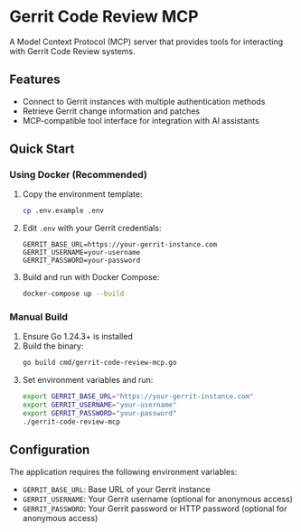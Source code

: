 # Gerrit Code Review MCP

A Model Context Protocol (MCP) server that provides tools for interacting with Gerrit Code Review systems.

## Features

- Connect to Gerrit instances with multiple authentication methods
- Retrieve Gerrit change information and patches
- MCP-compatible tool interface for integration with AI assistants

## Quick Start

### Using Docker (Recommended)

1. Copy the environment template:
   ```bash
   cp .env.example .env
   ```

2. Edit `.env` with your Gerrit credentials:
   ```env
   GERRIT_BASE_URL=https://your-gerrit-instance.com
   GERRIT_USERNAME=your-username
   GERRIT_PASSWORD=your-password
   ```

3. Build and run with Docker Compose:
   ```bash
   docker-compose up --build
   ```

### Manual Build

1. Ensure Go 1.24.3+ is installed
2. Build the binary:
   ```bash
   go build cmd/gerrit-code-review-mcp.go
   ```
3. Set environment variables and run:
   ```bash
   export GERRIT_BASE_URL="https://your-gerrit-instance.com"
   export GERRIT_USERNAME="your-username"
   export GERRIT_PASSWORD="your-password"
   ./gerrit-code-review-mcp
   ```

## Configuration

The application requires the following environment variables:

- `GERRIT_BASE_URL`: Base URL of your Gerrit instance
- `GERRIT_USERNAME`: Your Gerrit username (optional for anonymous access)
- `GERRIT_PASSWORD`: Your Gerrit password or HTTP password (optional for anonymous access)
